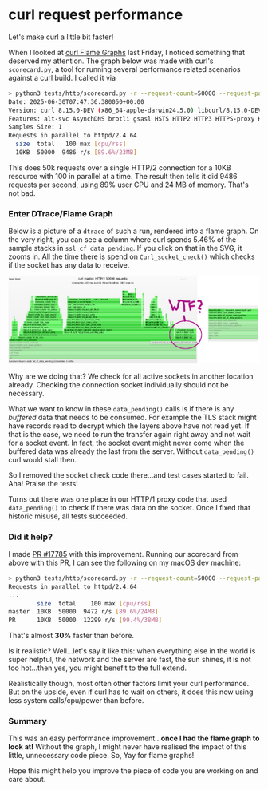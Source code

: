 # curl request performance

Let's make curl a little bit faster!

When I looked at [curl Flame Graphs](curl-flamegraphs.md) last Friday, I noticed something that deserved my
attention. The graph below was made with curl's `scorecard.py`, a tool for running several performance related
scenarios against a curl build. I called it via

```sh
> python3 tests/http/scorecard.py -r --request-count=50000 --request-parallels=100 h2
Date: 2025-06-30T07:47:36.380050+00:00
Version: curl 8.15.0-DEV (x86_64-apple-darwin24.5.0) libcurl/8.15.0-DEV OpenSSL/3.5.0 zlib/1.2.12 brotli/1.1.0 zstd/1.5.7 libidn2/2.3.7 libpsl/0.21.5 nghttp2/1.65.0 ngtcp2/1.12.0 nghttp3/1.10.1 librtmp/2.3 libgsasl/2.2.2
Features: alt-svc AsynchDNS brotli gsasl HSTS HTTP2 HTTP3 HTTPS-proxy HTTPSRR IDN IPv6 Largefile libz NTLM PSL SSL threadsafe TLS-SRP UnixSockets zstd
Samples Size: 1
Requests in parallel to httpd/2.4.64
  size  total   100 max [cpu/rss]
  10KB  50000  9486 r/s [89.6%/23MB]
```

This does 50k requests over a single HTTP/2 connection for a 10KB resource with 100 in parallel at a time. The result then tells it did 9486 requests per second, using 89% user CPU and 24 MB of memory. That's not bad.

### Enter DTrace/Flame Graph

Below is a picture of a `dtrace` of such a run, rendered into a flame graph. On the very right, you can see a column where curl spends 5.46% of the sample stacks in `ssl_cf_data_pending`. If you click on that in the SVG, it zooms in. All the time there is spend on `Curl_socket_check()` which checks if the socket has any data to receive.

![Curl Request Flame Graph](./images/curl-sock-pending.jpg)

Why are we doing that? We check for all active sockets in another location already. Checking the connection socket individually should not be necessary. 

What we want to know in these `data_pending()` calls is if there is any *buffered* data that needs to be consumed. For example the TLS stack might have records read to decrypt which the layers above have not read yet. If that is the case, we need to run the transfer again right away and not wait for a socket event. In fact, the socket event might never come when the buffered data was already the last from the server. Without `data_pending()` curl would stall then.

So I removed the socket check code there...and test cases started to fail. Aha! Praise the tests!

Turns out there was one place in our HTTP/1 proxy code that used `data_pending()` to check if there was data on the socket. Once I fixed that historic misuse, all tests succeeded.

### Did it help?

I made [PR #17785](https://github.com/curl/curl/pull/17785) with this improvement. Running our scorecard from above with this PR, I can see the following on my macOS dev machine:

```sh
> python3 tests/http/scorecard.py -r --request-count=50000 --request-parallels=100 --samples=10 h2
Requests in parallel to httpd/2.4.64
...
        size  total    100 max [cpu/rss]
master  10KB  50000  9472 r/s [89.6%/24MB]
PR      10KB  50000  12299 r/s [99.4%/38MB]
```

That's almost **30%** faster than before.

Is it realistic? Well...let's say it like this: when everything else in the world is super helpful, the network and the server are fast, the sun shines, it is not too hot...then yes, you might benefit to the full extend.

Realistically though, most often other factors limit your curl performance. But on the upside, even if curl has to wait on others, it does this now using less system calls/cpu/power than before.

### Summary

This was an easy performance improvement...**once I had the flame graph to look at!** Without the graph, I might never have realised the impact of this little, unnecessary code piece. So, Yay for flame graphs!

Hope this might help you improve the piece of code you are working on and care about.